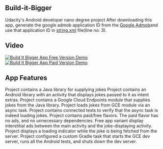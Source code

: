 ## Build-it-Bigger
Udacity's Android developer nano degree project
After downloading this app, generate the google admob application ID from the [Google Admob](https://developers.google.com/admob/android/quick-start)and 
use that application ID in [string.xml](app/src/free/res/values/strings.xml) file(line no: 3).

## Video
[![Build It Bigger App Free Version Demo](https://img.youtube.com/vi/mLwsjgmqQIQ/0.jpg)](https://www.youtube.com/watch?v=mLwsjgmqQIQ)
[![Build It Bigger App Paid Version Demo](https://img.youtube.com/vi/bGvLXJLaoYw/0.jpg)](https://www.youtube.com/watch?v=bGvLXJLaoYw)

## App Features

Project contains a Java library for supplying jokes
Project contains an Android library with an activity that displays jokes passed to it as intent extras.
Project contains a Google Cloud Endpoints module that supplies jokes from the Java library. Project loads jokes from GCE module via an async task.
Project contains connected tests to verify that the async task is indeed loading jokes.
Project contains paid/free flavors. The paid flavor has no ads, and no unnecessary dependencies.
Free app variant display interstitial ads between the main activity and the joke-displaying activity.
Project displays a loading indicator while the joke is being fetched from the server.
Project configured a custom Gradle task that starts the GCE dev server, runs all the Android tests, and shuts down the dev server.
